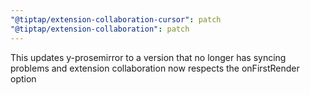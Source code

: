 ```yaml
---
"@tiptap/extension-collaboration-cursor": patch
"@tiptap/extension-collaboration": patch
---
```


This updates y-prosemirror to a version that no longer has syncing problems and extension collaboration now respects the onFirstRender option
